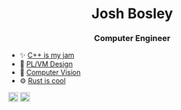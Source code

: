 <h1 align="center">Josh Bosley</h1>
<h3 align="center">Computer Engineer</h3>

- ✨ [C++ is my jam](https://astroskiff.com)
- 🤔 [PL/VM Design](https://github.com/skiff-vm)
- 👀 [Computer Vision](https://github.com/bosley/Active-Contours)
- ⚙️ [Rust is cool](https://github.com/bosley/rcv-dev)


<a href="https://dev.to/bosley" target="blank"><img align="center" src="https://cdn.jsdelivr.net/npm/simple-icons@3.0.1/icons/dev-dot-to.svg" alt="bosley" height="20" width="20" /></a>
<a href="https://linkedin.com/in/joshabosley" target="blank"><img align="center" src="https://cdn.jsdelivr.net/npm/simple-icons@3.0.1/icons/linkedin.svg" alt="joshabosley" height="20" width="20" /></a>
</p>
